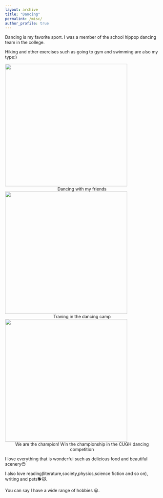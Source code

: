 ```yaml
---
layout: archive
title: "Dancing"
permalink: /misc/
author_profile: true
---
```


Dancing is my favorite sport. I was a member of the school hippop dancing team in the college. 

Hiking and other exercises such as going to gym and swimming are also my type:) 

<img src="https://sum2dou.github.io/images/friends.jpg" width="400" align=center  />
<center>Dancing with my friends</center>

<img src="https://sum2dou.github.io/images/camp.jpg" width="400" align=center  />
<center>Traning in the dancing camp</center>

<img src="https://sum2dou.github.io/images/champion.jpg" width="400" align=center  />
<center>We are the champion! Win the championship in the CUGH dancing competition</center>

I love everything that is wonderful such as delicious food and beautiful scenery😊

I also love reading(literature,society,physics,science fiction and so on), writing and pets🐕🐱.

You can say I have a wide range of hobbies 😀.
